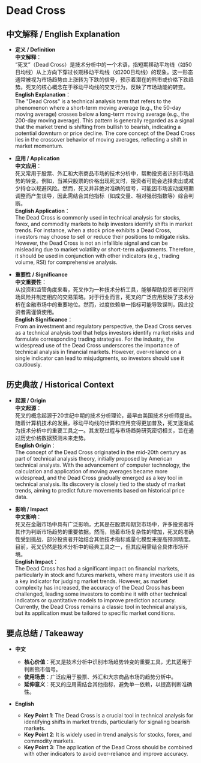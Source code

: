 # Dead Cross

## 中文解释 / English Explanation

* **定义 / Definition**  
  **中文解释**：  
  “死叉”（Dead Cross）是技术分析中的一个术语，指短期移动平均线（如50日均线）从上方向下穿过长期移动平均线（如200日均线）的现象。这一形态通常被视为市场趋势由上涨转为下跌的信号，预示着潜在的熊市或价格下跌趋势。死叉的核心概念在于移动平均线的交叉行为，反映了市场动能的转变。  
  **English Explanation**：  
  The "Dead Cross" is a technical analysis term that refers to the phenomenon where a short-term moving average (e.g., the 50-day moving average) crosses below a long-term moving average (e.g., the 200-day moving average). This pattern is generally regarded as a signal that the market trend is shifting from bullish to bearish, indicating a potential downturn or price decline. The core concept of the Dead Cross lies in the crossover behavior of moving averages, reflecting a shift in market momentum.

* **应用 / Application**  
  **中文应用**：  
  死叉常用于股票、外汇和大宗商品市场的技术分析中，帮助投资者识别市场趋势的转变。例如，当某只股票的价格出现死叉时，投资者可能会选择卖出或减少持仓以规避风险。然而，死叉并非绝对准确的信号，可能因市场波动或短期调整而产生误导，因此需结合其他指标（如成交量、相对强弱指数等）综合判断。  
  **English Application**：  
  The Dead Cross is commonly used in technical analysis for stocks, forex, and commodity markets to help investors identify shifts in market trends. For instance, when a stock price exhibits a Dead Cross, investors may choose to sell or reduce their positions to mitigate risks. However, the Dead Cross is not an infallible signal and can be misleading due to market volatility or short-term adjustments. Therefore, it should be used in conjunction with other indicators (e.g., trading volume, RSI) for comprehensive analysis.

* **重要性 / Significance**  
  **中文重要性**：  
  从投资和监管角度来看，死叉作为一种技术分析工具，能够帮助投资者识别市场风险并制定相应的交易策略。对于行业而言，死叉的广泛应用反映了技术分析在金融市场中的重要地位。然而，过度依赖单一指标可能导致误判，因此投资者需谨慎使用。  
  **English Significance**：  
  From an investment and regulatory perspective, the Dead Cross serves as a technical analysis tool that helps investors identify market risks and formulate corresponding trading strategies. For the industry, the widespread use of the Dead Cross underscores the importance of technical analysis in financial markets. However, over-reliance on a single indicator can lead to misjudgments, so investors should use it cautiously.

## 历史典故 / Historical Context

* **起源 / Origin**  
  **中文起源**：  
  死叉的概念起源于20世纪中期的技术分析理论，最早由美国技术分析师提出。随着计算机技术的发展，移动平均线的计算和应用变得更加普及，死叉逐渐成为技术分析中的重要工具之一。其发现过程与市场趋势研究密切相关，旨在通过历史价格数据预测未来走势。  
  **English Origin**：  
  The concept of the Dead Cross originated in the mid-20th century as part of technical analysis theory, initially proposed by American technical analysts. With the advancement of computer technology, the calculation and application of moving averages became more widespread, and the Dead Cross gradually emerged as a key tool in technical analysis. Its discovery is closely tied to the study of market trends, aiming to predict future movements based on historical price data.

* **影响 / Impact**  
  **中文影响**：  
  死叉在金融市场中具有广泛影响，尤其是在股票和期货市场中，许多投资者将其作为判断市场趋势的重要依据。然而，随着市场复杂性的增加，死叉的准确性受到挑战，部分投资者开始结合其他技术指标或量化模型来提高预测精度。目前，死叉仍然是技术分析中的经典工具之一，但其应用需结合具体市场环境。  
  **English Impact**：  
  The Dead Cross has had a significant impact on financial markets, particularly in stock and futures markets, where many investors use it as a key indicator for judging market trends. However, as market complexity has increased, the accuracy of the Dead Cross has been challenged, leading some investors to combine it with other technical indicators or quantitative models to improve prediction accuracy. Currently, the Dead Cross remains a classic tool in technical analysis, but its application must be tailored to specific market conditions.

## 要点总结 / Takeaway

* **中文**  
  - **核心价值**：死叉是技术分析中识别市场趋势转变的重要工具，尤其适用于判断熊市信号。  
  - **使用场景**：广泛应用于股票、外汇和大宗商品市场的趋势分析中。  
  - **延伸意义**：死叉的应用需结合其他指标，避免单一依赖，以提高判断准确性。

* **English**  
  - **Key Point 1**: The Dead Cross is a crucial tool in technical analysis for identifying shifts in market trends, particularly for signaling bearish markets.  
  - **Key Point 2**: It is widely used in trend analysis for stocks, forex, and commodity markets.  
  - **Key Point 3**: The application of the Dead Cross should be combined with other indicators to avoid over-reliance and improve accuracy.